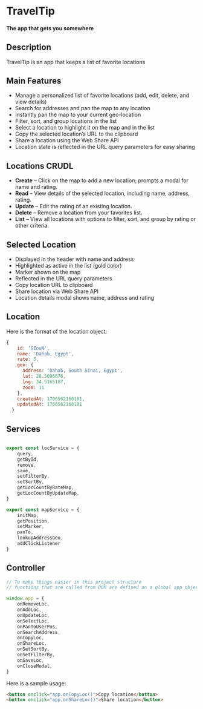
# TravelTip
#### The app that gets you somewhere

## Description
TravelTip is an app that keeps a list of favorite locations

## Main Features
- Manage a personalized list of favorite locations (add, edit, delete, and view details)
- Search for addresses and pan the map to any location
- Instantly pan the map to your current geo-location
- Filter, sort, and group locations in the list
- Select a location to highlight it on the map and in the list
- Copy the selected location’s URL to the clipboard
- Share a location using the Web Share API 
- Location state is reflected in the URL query parameters for easy sharing

## Locations CRUDL
- **Create** – Click on the map to add a new location; prompts a modal for name and rating.
- **Read** – View details of the selected location, including name, address, rating.
- **Update** – Edit the rating of an existing location.
- **Delete** – Remove a location from your favorites list.
- **List** – View all locations with options to filter, sort, and group by rating or other criteria.

## Selected Location
- Displayed in the header with name and address
- Highlighted as active in the list (gold color)
- Marker shown on the map
- Reflected in the URL query parameters
- Copy location URL to clipboard
- Share location via Web Share API 
- Location details modal shows name, address and rating

## Location
Here is the format of the location object:
```js
{
    id: 'GEouN',
    name: 'Dahab, Egypt',
    rate: 5,
    geo: {
      address: 'Dahab, South Sinai, Egypt',
      lat: 28.5096676,
      lng: 34.5165187,
      zoom: 11
    },
    createdAt: 1706562160181,
    updatedAt: 1706562160181
  }
  ```
## Services
```js

export const locService = {
    query,
    getById,
    remove,
    save,
    setFilterBy,
    setSortBy,
    getLocCountByRateMap,
    getLocCountByUpdateMap,
}

export const mapService = {
    initMap,
    getPosition,
    setMarker,
    panTo,
    lookupAddressGeo,
    addClickListener
}
```

## Controller
```js
// To make things easier in this project structure 
// functions that are called from DOM are defined on a global app object

window.app = {
    onRemoveLoc,
    onAddLoc,
    onUpdateLoc,
    onSelectLoc,
    onPanToUserPos,
    onSearchAddress,
    onCopyLoc,
    onShareLoc,
    onSetSortBy,
    onSetFilterBy,
    onSaveLoc,
    onCloseModal,
}
```

Here is a sample usage:
```html
<button onclick="app.onCopyLoc()">Copy location</button>
<button onclick="app.onShareLoc()">Share location</button>
```


